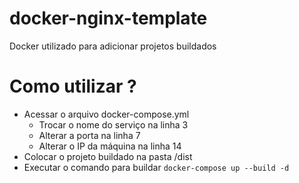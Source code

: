 # docker-nginx-template
Docker utilizado para adicionar projetos buildados

# Como utilizar ?
 - Acessar o arquivo docker-compose.yml
     - Trocar o nome do serviço na linha 3
     - Alterar a porta na linha 7
     - Alterar o IP da máquina na linha 14
 - Colocar o projeto buildado na pasta /dist
 - Executar o comando para buildar `docker-compose up --build -d`

